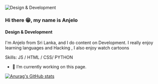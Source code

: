 ![Design & Development](https://github.com/AnjeloPeiris711/AnjeloPeris711/blob/main/Nick.png)
### Hi there 😁, my name is Anjelo
#### Design & Development

I'm Anjelo from Sri Lanka, and I do content on Development. I really enjoy learning languages and Hacking , I also enjoy watch cartoons

Skills:  JS / HTML / CSS/ PYTHON

- 🔭 I’m currently working on this page. 







[![Anurag's GitHub stats](https://github-readme-stats.vercel.app/api?username=AnjeloPeiris711)](https://github.com/anuraghazra/github-readme-stats)
